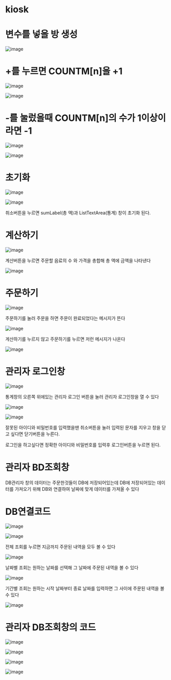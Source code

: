 # kiosk

# 변수를 넣을 방 생성

![image](https://github.com/dbsgustj/kiosk/assets/126844596/10ea2d03-e410-42f0-b198-992780c75607)

# +를 누르면 COUNTM[n]을 +1

![image](https://github.com/dbsgustj/kiosk/assets/126844596/8e275f5a-d45c-4d49-a57b-ff7e6c870791)

![image](https://github.com/dbsgustj/kiosk/assets/126844596/9e3f2b40-b85a-4c3b-b2ac-1c0fb38f9934)

# -를 눌렀을때 COUNTM[n]의 수가 1이상이라면 -1

![image](https://github.com/dbsgustj/kiosk/assets/126844596/78ef72b6-a6ed-4ffa-b222-b29537f72bd4)

![image](https://github.com/dbsgustj/kiosk/assets/126844596/1ec1ef88-8de2-4353-b05e-53c95c7b614c)

# 초기화

![image](https://github.com/dbsgustj/kiosk/assets/126844596/5fccff3b-dedd-42f6-a1b0-8e19f4c96461)

![image](https://github.com/dbsgustj/kiosk/assets/126844596/d47af4c8-e873-44c6-ab81-6542b2d374c2)

취소버튼을 누르면 sumLabel(총 액)과 ListTextArea(통계) 창이 초기화 된다.

# 계산하기

![image](https://github.com/dbsgustj/kiosk/assets/126844596/7950072e-f6f7-418c-b0c0-894d153fbbf5)

계산버튼을 누르면 주문할 음료의 수 와 가격을 총합해 총 액에 금액을 나타낸다

![image](https://github.com/dbsgustj/kiosk/assets/126844596/10d57c1e-3f68-49f1-a5a9-baa189da52dc)

# 주문하기

![image](https://github.com/dbsgustj/kiosk/assets/126844596/37651c1e-c0a9-45e3-afc4-31ecb1ac2f1d)

주문하기를 눌러 주문을 하면 주문이 완료되었다는 메시지가 뜬다

![image](https://github.com/dbsgustj/kiosk/assets/126844596/f511f667-c3b5-48e9-84da-54eb3822f802)

게산하기를 누르지 않고 주문하기를 누르면 저런 메시지가 나온다

![image](https://github.com/dbsgustj/kiosk/assets/126844596/28242f32-b766-460c-9322-aa14e9a4e51c)

# 관리자 로그인창

![image](https://github.com/dbsgustj/kiosk/assets/126844596/da4d0caf-dee7-4d74-a107-f25377c1575f)

통계창의 오른쪽 위에있는 관리자 로그인 버튼을 눌러 관리자 로그인창을 열 수 있다

![image](https://github.com/dbsgustj/kiosk/assets/126844596/ec97cc64-ebe0-4125-b507-e52ec03938c5)

![image](https://github.com/dbsgustj/kiosk/assets/126844596/1f6a43c4-a28d-48c7-b940-0cfcc3e5693a)

잘못된 아이디와 비밀번호를 입력했을땐 취소버튼을 눌러 입력된 문자를 지우고 창을 닫고 싶다면 닫기버튼을 누른다.

로그인을 하고싶다면 정확한 아이디와 비밀번호를 입력후 로그인버튼을 누르면 된다.

# 관리자 BD조회창

DB관리자 창의 데이터는 주문한것들이 DB에 저장되어있는데 DB에 저장되어있는 데이터를 가져오기 위해 DB와 연결하여
날짜에 맞게 데이터를 가져올 수 있다

# DB연결코드

![image](https://github.com/dbsgustj/kiosk/assets/126844596/1441b2d4-437b-46bf-87d9-fdfa30aa6f99)

![image](https://github.com/dbsgustj/kiosk/assets/126844596/a7fbcc42-d79e-48dc-952e-95a90b9eeb99)

전체 조회를 누르면 지금까지 주문된 내역을 모두 볼 수 있다

![image](https://github.com/dbsgustj/kiosk/assets/126844596/dfecb16f-7001-4767-a481-9b3a7432312f)

날짜별 조회는 원하는 날짜를 선택해 그 날짜에 주문된 내역을 볼 수 있다

![image](https://github.com/dbsgustj/kiosk/assets/126844596/5e87f6e3-e4ed-43dd-8167-51f64051b104)

기간별 조회는 원하는 시작 날짜부터 종료 날짜를 입력하면 그 사이에 주문된 내역을 볼 수 있다

![image](https://github.com/dbsgustj/kiosk/assets/126844596/9d8b12e9-6514-4538-a7de-e393cef9012a)

# 관리자 DB조회창의 코드

![image](https://github.com/dbsgustj/kiosk/assets/126844596/c98a86b2-1234-4b17-b2d5-66f841f93ef3)

![image](https://github.com/dbsgustj/kiosk/assets/126844596/8f682304-a3b9-4ce0-8084-aa2d2c8be32d)

![image](https://github.com/dbsgustj/kiosk/assets/126844596/d9af04ba-2dca-4b3a-a6fa-a82f022524eb)

![image](https://github.com/dbsgustj/kiosk/assets/126844596/98082bc1-68bc-4518-acf3-ed75a95f6e07)


